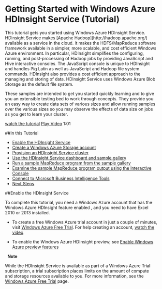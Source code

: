 <properties linkid="manage-services-hdinsight-get-started-hdinsight" urlDisplayName="Getting Started" pageTitle="Getting Started with HDInsight - Windows Azure tutorial" metaKeywords="hdinsight, hdinsight service, hdinsight azure, getting started hdinsight" metaDescription="Learn how to use the Windows Azure HDInsight service." umbracoNaviHide="0" disqusComments="1" writer="bradsev" editor="mollybos" manager="paulettm" />

<div chunk="../chunks/hdinsight-left-nav.md" />

# Getting Started with Windows Azure HDInsight Service (Tutorial)

<div class="dev-onpage-video-clear clearfix">
<div class="dev-onpage-left-content">
<p>This tutorial gets you started using Windows Azure HDInsight Service. HDInsight Service makes [Apache Hadoop](http://hadoop.apache.org/) available as a service in the cloud. It makes the HDFS/MapReduce software framework available in a simpler, more scalable, and cost efficient Windows Azure environment. In particular, HDInsight simplifies the configuring, running, and post-processing of Hadoop jobs by providing JavaScript and Hive interactive consoles. The JavaScript console is unique to HDInsight and handles Pig Latin as well as JavaScript and Hadoop file system commands. HDInsight also provides a cost efficient approach to the managing and storing of data. HDInsight Service uses Windows Azure Blob Storage as the default file system. </p>
<p>These samples are intended to get you started quickly learning and to give you an extensible testing bed to work through concepts. They provide you an easy way to create data sets of various sizes and allow running samples over the various sizes so you may observe the effects of data size on jobs as you get to learn your cluster.</p>
</div>
<div class="dev-onpage-video-wrapper"><a href="http://channel9.msdn.com/Series/Getting-started-with-Windows-Azure-HDInsight-Service/Enable-a-Windows-Azure-Preview-Feature-video" class="label">watch the tutorial</a> <a style="background-image: url('/media/itpro/services/videos/hdinsight-hero-180x120.png') !important;" href="http://channel9.msdn.com/Series/Getting-started-with-Windows-Azure-HDInsight-Service/Enable-a-Windows-Azure-Preview-Feature-video" target="_blank" class="dev-onpage-video"><span class="icon">Play Video</span></a> <span class="time">1:01</span></div>
</div>



##In this Tutorial

* [Enable the HDInsight Service](#subscribe)
* [Create a Windows Azure Storage account](#create)
* [Provision an HDInsight Service cluster](#provision)
* [Use the HDInsight Service dashboard and sample gallery](#dashboard)
* [Run a sample MapReduce program from the sample gallery](#sample)
* [Examine the sample MapReduce program output using the Interactive Console](#console)
* [Connect to Microsoft Business Intelligence Tools](#dataexplorer)
* [Next Steps](#nextsteps)

##<a name="subscribe"></a>Enable the HDInsight Service

To complete this tutorial, you need a Windows Azure account that has the Windows Azure HDInsight feature enabled , and you need to have Excel 2010 or 2013 installed.

- To create a free Windows Azure trial account in just a couple of minutes, visit [Windows Azure Free Trial](/en-us/pricing/free-trial/ "Windows Azure Free Trial"). For help creating an account, [watch the video](http://channel9.msdn.com/Series/Getting-started-with-Windows-Azure-HDInsight-Service/Create-a-Windows-Azure-Account/ "Watch the video").

- To enable the Windows Azure HDInsight preview, see <a href="/en-us/develop/net/tutorials/create-a-windows-azure-account/#enable" target="_blank">Enable Windows Azure preview features</a>

<div class="dev-callout"> 
<b>Note</b> 
<p>While the HDInsight Service is available as part of a Windows Azure Trial subscription, a trial subscription places limits on the amount of compute and storage resources available to you. For more information, see the <a href="http://www.windowsazure.com/en-us/pricing/free-trial/">Windows Azure Free Trial</a> page.</p> 
</div>



[jar-syntax]: http://hadoop.apache.org/docs/current/hadoop-project-dist/hadoop-common/CommandsManual.html#jar
